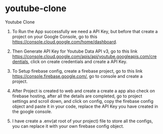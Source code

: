 # youtube-clone
Youtube Clone

1) To Run the App successfully we need a API Key, but before that create a project on your Google Console, go to this https://console.cloud.google.com/home/dashboard.

2) Then Generate API Key for Youtube Data API v3, go to this link https://console.cloud.google.com/apis/api/youtube.googleapis.com/credentials, click on create credentials and 
   create a API Key.

3) To Setup firebase config, create a firebase project, go to this link https://console.firebase.google.com/, go to console and create a project.

4) After Project is created to web and create a create a app also check on firebase hosting, after all the details are completed, go to project settings and scroll down,
   and click on config, copy the firebase config object and paste it in your code, replace the API Key you have created in the google console.
 
5) I have create a .env(at root of your project) file to store all the configs, you can replace it with your own firebase config object.

